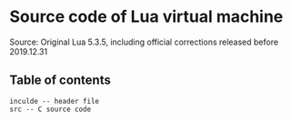 # Source code of Lua virtual machine

Source: Original Lua 5.3.5, including official corrections released before 2019.12.31

## Table of contents

```
inculde -- header file
src -- C source code
```

